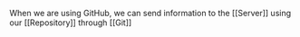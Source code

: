 When we are using GitHub, we can send information to the [[Server]] using our [[Repository]] through [[Git]]

